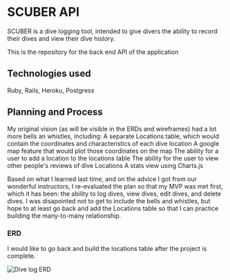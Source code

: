 # SCUBER API

SCUBER is a dive logging tool, intended to give divers the ability to record their dives and view their dive history.

This is the repository for the back end API of the application

## Technologies used
Ruby, Rails, Heroku, Postgress


## Planning and Process
My original vision (as will be visible in the ERDs and wireframes) had a lot more bells an whistles, including:
A separate Locations table, which would contain the coordinates and characteristics of each dive location
A google map feature that would plot those coordinates on the map
The ability for a user to add a location to the locations table
The ability for the user to view other people's reviews of dive Locations
A stats view using Charts.js

Based on what I learned last time, and on the advice I got from our wonderful instructors, I re-evaluated
the plan so that my MVP was met first, which it has been: the ability to log dives, view dives, edit dives, and delete dives. I was disapointed not to get to include the bells and whistles, but hope to at least go back and add the Locations table so that I can practice building the many-to-many relationship.


### ERD
I would like to go back and build the locations table after the project is complete.

![Dive log ERD](https://i.imgur.com/kUMlkLl.jpg)
